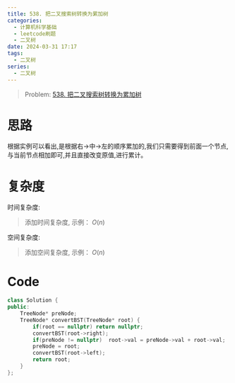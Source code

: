 ```yaml
---
title: 538. 把二叉搜索树转换为累加树
categories:
  - 计算机科学基础
  - leetcode刷题
  - 二叉树
date: 2024-03-31 17:17
tags:
  - 二叉树
series:
  - 二叉树
---
```


> Problem: [538. 把二叉搜索树转换为累加树](https://leetcode.cn/problems/convert-bst-to-greater-tree/description/)


# 思路

根据实例可以看出,是根据右->中->左的顺序累加的,我们只需要得到前面一个节点,与当前节点相加即可,并且直接改变原值,进行累计。

# 复杂度

时间复杂度:
> 添加时间复杂度, 示例： $O(n)$

空间复杂度:
> 添加空间复杂度, 示例： $O(n)$



# Code
```C++ []
class Solution {
public:
    TreeNode* preNode;
    TreeNode* convertBST(TreeNode* root) {
        if(root == nullptr) return nullptr;
        convertBST(root->right);
        if(preNode != nullptr)  root->val = preNode->val + root->val;
        preNode = root;
        convertBST(root->left);
        return root;
    }
};
```
  
